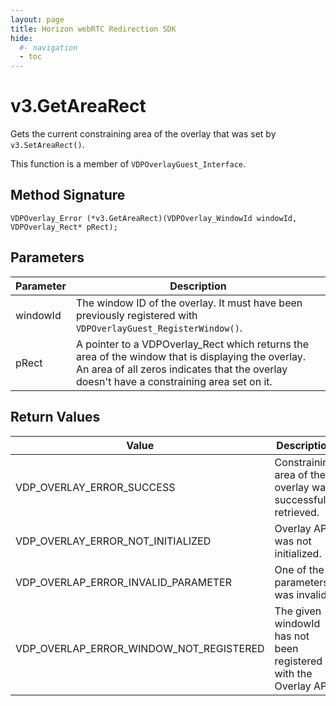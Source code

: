 ```yaml
---
layout: page
title: Horizon webRTC Redirection SDK
hide:
  #- navigation
  - toc
---
```

# v3.GetAreaRect

Gets the current constraining area of the overlay that was set by `v3.SetAreaRect()`.

This function is a member of `VDPOverlayGuest_Interface`.

## Method Signature
```
VDPOverlay_Error (*v3.GetAreaRect)(VDPOverlay_WindowId windowId, VDPOverlay_Rect* pRect);
```

## Parameters

| Parameter | Description |
| --------- | ----------- |
| windowId | The window ID of the overlay. It must have been previously registered with `VDPOverlayGuest_RegisterWindow()`. |
| pRect	| A pointer to a VDPOverlay_Rect which returns the area of the window that is displaying the overlay. An area of all zeros indicates that the overlay doesn't have a constraining area set on it. |

## Return Values

| Value | Description |
| ----- | ----------- |
| VDP_OVERLAY_ERROR_SUCCESS | Constraining area of the overlay was successfully retrieved. |
| VDP_OVERLAY_ERROR_NOT_INITIALIZED	| Overlay API was not initialized. |
| VDP_OVERLAP_ERROR_INVALID_PARAMETER | One of the parameters was invalid. |
| VDP_OVERLAP_ERROR_WINDOW_NOT_REGISTERED | The given windowId has not been registered with the Overlay API. |

